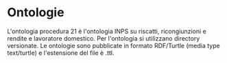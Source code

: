 # Ontologie
L'ontologia procedura 21 è l'ontologia INPS su riscatti, ricongiunzioni e rendite e lavoratore domestico.
Per l'ontologia si utilizzano directory versionate.
Le ontologie sono pubblicate in formato RDF/Turtle (media type text/turtle) e l'estensione del file è .ttl.
